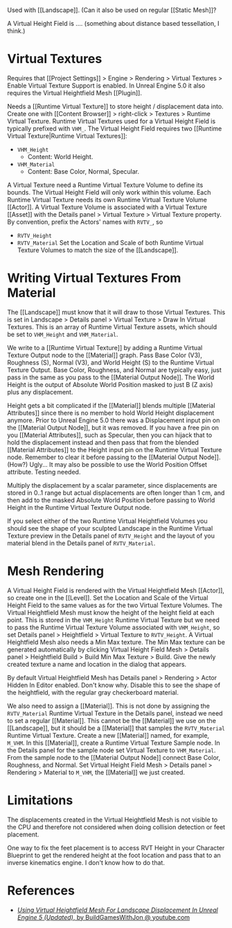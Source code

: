Used with [[Landscape]].
(Can it also be used on regular [[Static Mesh]]?

A Virtual Height Field is .... (something about distance based tessellation, I think.)


# Virtual Textures

Requires that [[Project Settings]] > Engine > Rendering > Virtual Textures > Enable Virtual Texture Support is enabled.
In Unreal Engine 5.0 it also requires the Virtual Heightfield Mesh [[Plugin]].

Needs a [[Runtime Virtual Texture]] to store height / displacement data into.
Create one with [[Content Browser]] > right-click > Textures > Runtime Virtual Texture.
Runtime Virtual Textures used for a Virtual Height Field is typically prefixed with `VHM_`.
The Virtual Height Field requires two [[Runtime Virtual Texture|Runtime Virtual Textures]]:
- `VHM_Height`
	- Content: World Height.
- `VHM_Material`
	- Content: Base Color, Normal, Specular.

A Virtual Texture need a Runtime Virtual Texture Volume to define its bounds.
The Virtual Height Field will only work within this volume.
Each Runtime Virtual Texture needs its own Runtime Virtual Texture Volume [[Actor]].
A Virtual Texture Volume is associated with a Virtual Texture [[Asset]] with the Details panel > Virtual Texture > Virtual Texture property.
By convention, prefix the Actors' names with `RVTV_`, so
- `RVTV_Height`
- `RVTV_Material`
Set the Location and Scale of both Runtime Virtual Texture Volumes to match the size of the [[Landscape]].


# Writing Virtual Textures From Material

The [[Landscape]] must know that it will draw to those Virtual Textures.
This is set in Landscape > Details panel > Virtual Texture > Draw In Virtual Textures.
This is an array of Runtime Virtual Texture assets, which should be set to `VHM_Height` and `VHM_Material`.

We write to a [[Runtime Virtual Texture]] by adding a Runtime Virtual Texture Output node to the [[Material]] graph.
Pass Base Color (V3), Roughness (S), Normal (V3), and World Height (S) to the Runtime Virtual Texture Output.
Base Color, Roughness, and Normal are typically easy, just pass in the same as you pass to the [[Material Output Node]].
The World Height is the output of Absolute World Position masked to just B (Z axis) plus any displacement.

Height gets a bit complicated if the [[Material]] blends multiple [[Material Attributes]] since there is no member to hold World Height displacement anymore.
Prior to Unreal Engine 5.0 there was a Displacement input pin on the [[Material Output Node]], but it was removed.
If you have a free pin on you [[Material Attributes]], such as Specular, then you can hijack that to hold the displacement instead and then pass that from the blended [[Material Attributes]] to the Height input pin on the Runtime Virtual Texture node.
Remember to clear it before passing to the [[Material Output Node]].
(How?)
Ugly...
It may also be possible to use the World Position Offset attribute. Testing needed.

Multiply the displacement by a scalar parameter, since displacements are stored in 0..1 range but actual displacements are often longer than 1 cm, and then add to the masked Absolute World Position before passing to World Height in the Runtime Virtual Texture Output node.

If you select either of the two Runtime Virtual Heightfield Volumes you should see the shape of your sculpted Landscape in the Runtime Virtual Texture preview in the Details panel of `RVTV_Height` and the layout of you material blend in the Details panel of  `RVTV_Material`.


# Mesh Rendering

A Virtual Height Field is rendered with the Virtual Heightfield Mesh [[Actor]], so create one in the [[Level]].
Set the Location and Scale of the Virtual Height Field to the same values as for the two Virtual Texture Volumes.
The Virtual Heightfield Mesh must know the height of the height field at each point.
This is stored in the `VHM_Height` Runtime Virtual Texture but we need to pass the Runtime Virtual Texture Volume associated with `VHM_Height`, so set Details panel > Heightfield > Virtual Texture to `RVTV_Height`.
A Virtual Heightfield Mesh also needs a Min Max texture.
The Min Max texture can be generated automatically by clicking Virtual Height Field Mesh > Details panel > Heightfield Build > Build Min Max Texture > Build.
Give the newly created texture a name and location in the dialog that appears.

By default Virtual Heightfield Mesh has Details panel > Rendering > Actor Hidden In Editor enabled.
Don't know why.
Disable this to see the shape of the heightfield, with the regular gray checkerboard material.

We also need  to assign a [[Material]].
This is not done by assigning the `RVTV_Material` Runtime Virtual Texture in the Details panel, instead we need to set a regular [[Material]].
This cannot be the [[Material]] we use on the [[Landscape]], but it should be a [[Material]] that samples the `RVTV_Material` Runtime Virtual Texture.
Create a new [[Material]] named, for example, `M_VHM`.
In this [[Material]], create a Runtime Virtual Texture Sample node.
In the Details panel for the sample node set Virtual Texture to `VHM_Material`.
From the sample node to the [[Material Output Node]] connect Base Color, Roughness, and Normal.
Set Virtual Height Field Mesh > Details panel > Rendering > Material to `M_VHM`, the [[Material]] we just created.


# Limitations

The displacements created in the Virtual Heightfield Mesh is not visible to the CPU and therefore not considered when doing collision detection or feet placement.

One way to fix the feet placement is to access RVT Height in your Character Blueprint to get the rendered height at the foot location and pass that to an inverse kinematics engine.
I don't know how to do that.


# References

- [_Using Virtual Heightfield Mesh For Landscape Displacement In Unreal Engine 5 (Updated)_, by BuildGamesWithJon @ youtube.com](https://www.youtube.com/watch?v=H4jzMsiBkYg)

